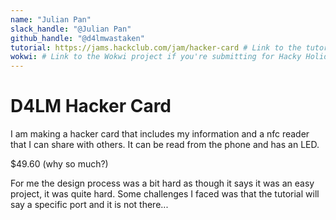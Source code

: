 ```yaml
---
name: "Julian Pan"
slack_handle: "@Julian Pan"
github_handle: "@d4lmwastaken"
tutorial: https://jams.hackclub.com/jam/hacker-card # Link to the tutorial if you used one
wokwi: # Link to the Wokwi project if you're submitting for Hacky Holidays
---
```


# D4LM Hacker Card

<!-- Describe your board in 2-3 sentences. What are you making? What will it do? -->
I am making a hacker card that includes my information and a nfc reader that I can share with others. It can be read from the phone and has an LED.
<!-- How much is it going to cost? -->
$49.60 (why so much?)
<!-- Tell us a little bit about your design process. What were some challenges? What helped? ***Totally optional*** -->
For me the design process was a bit hard as though it says it was an easy project, it was quite hard. Some challenges I faced was that the tutorial will say a specific port and it is not there...
